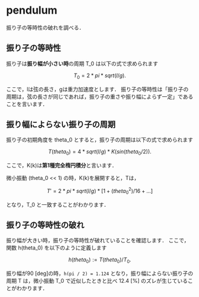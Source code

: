 # pendulum
 振り子の等時性の破れを調べる．

 ## 振り子の等時性
 振り子は**振り幅が小さい時**の周期 T_0 は以下の式で求められます
 ```math
 T_0 = 2 * pi * sqrt(l / g).
 ```
 ここで，lは弦の長さ，gは重力加速度とします．
 振り子の等時性は「振り子の周期は，弦の長さが同じであれば，振り子の重さや振り幅によらず一定」であることを言います．

## 振り幅によらない振り子の周期
 振り子の初期角度を theta_0 とすると，振り子の周期は以下の式で求められます
 ```math
 T(theta_0) = 4 * sqrt(l / g) * K(sin(theta_0 / 2)).
 ```
 ここで，K(k)は**第1種完全楕円積分**と言います．

 微小振動 (theta_0 << 1) の時，K(k)を展開すると，Tは，
 ```math
 T' = 2 * pi * sqrt(l / g) * [1 + (theta_0 ^ 2) / 16 + ...]
```
となり，T_0 と一致することがわかります．

## 振り子の等時性の破れ
 振り幅が大きい時，振り子の等時性が破れていることを確認します．
 ここで，関数 h(theta_0) を以下のように定義します
 ```math
 h(theta_0) := T(theta_0) / T_0.
 ```
 振り幅が90 [deg]の時，```h(pi / 2) = 1.124``` となり，振り幅によらない振り子の周期 T は，微小振動 T_0 で近似したときと比べ 12.4 [%] のズレが生じていることがわかります． 